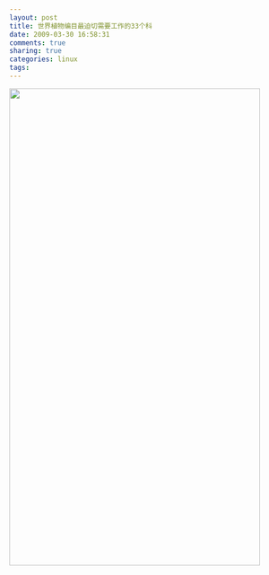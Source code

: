 ```yaml
---
layout: post
title: 世界植物编目最迫切需要工作的33个科
date: 2009-03-30 16:58:31
comments: true
sharing: true
categories: linux
tags: 
---
```


<img src="/Blogs/image.axd?picture=2009%2f3%2f%e5%9b%be%e7%89%871.png" alt="" width="447" height="851" /> 
